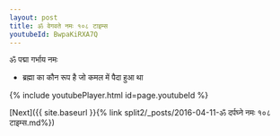 ```yaml
---
layout: post
title: ॐ वेगवते नमः १०८ टाइम्स
youtubeId: BwpaKiRXA7Q
---
```

 
 
 ॐ पद्मा गर्भाय नमः  
 
 -  ब्रह्मा का कौन रूप है जो कमल में पैदा हुआ था 
 
  
 
  
 
 
 
 
 
 


{% include youtubePlayer.html id=page.youtubeId %}
 
[Next]({{ site.baseurl }}{% link  split2/_posts/2016-04-11-ॐ दर्पघ्ने नमः १०८ टाइम्स.md%})
 
